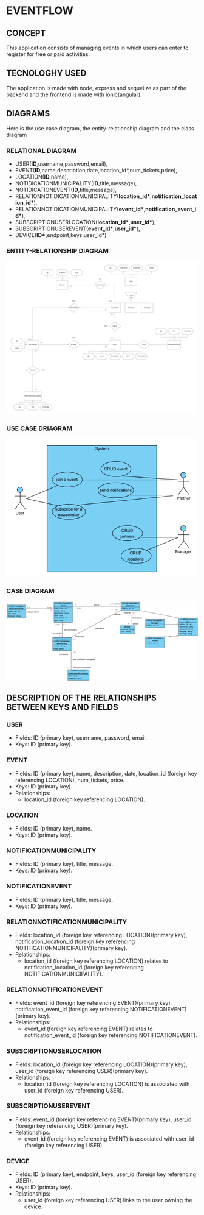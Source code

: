 # EVENTFLOW

## CONCEPT

This application consists of managing events in which users can enter to register for free or paid activities.

## TECNOLOGHY USED

The application is made with node, express and sequelize as part of the backend and the frontend is made with ionic(angular).

## DIAGRAMS

Here is the use case diagram, the entity-relationship diagram and the class diagram

### RELATIONAL DIAGRAM

- USER(**ID**,username,password,email),
- EVENT(**ID**,name,description,date,location_id\*,num_tickets,price),
- LOCATION(**ID**,name),
- NOTIDICATIONMUNICIPALITY(**ID**,title,message),
- NOTIDICATIONEVENT(**ID**,title,message),
- RELATIONNOTIDICATIONMUNICIPALITY(**location_id\***,**notification_location_id\***),
- RELATIONNOTIDICATIONMUNICIPALITY(**event_id\***,**notification_event_id\***),
- SUBSCRIPTIONUSERLOCATION(**location_id\***,**user_id\***),
- SUBSCRIPTIONUSEREVENT(**event_id\***,**user_id\***),
- DEVICE(**ID\***,endpoint,keys,user_id\*)

### ENTITY-RELATIONSHIP DIAGRAM

![ENTITY-RELATIONSHIP DIAGRAM](https://github.com/Aridane1/EventFlow/blob/master/screenshots/entity_relationship_diagram.PNG)

### USE CASE DRIAGRAM

![USE CASE DIAGRAM](https://github.com/Aridane1/EventFlow/blob/master/screenshots/use_case_diagram.PNG)

### CASE DIAGRAM

![CLASS DIAGRAM](https://github.com/Aridane1/EventFlow/blob/master/screenshots/class_diagram.PNG)

## DESCRIPTION OF THE RELATIONSHIPS BETWEEN KEYS AND FIELDS

### USER

- Fields: ID (primary key), username, password, email.
- Keys: ID (primary key).

### EVENT

- Fields: ID (primary key), name, description, date, location_id (foreign key referencing LOCATION), num_tickets, price.
- Keys: ID (primary key).
- Relationships:
  - location_id (foreign key referencing LOCATION).

### LOCATION

- Fields: ID (primary key), name.
- Keys: ID (primary key).

### NOTIFICATIONMUNICIPALITY

- Fields: ID (primary key), title, message.
- Keys: ID (primary key).

### NOTIFICATIONEVENT

- Fields: ID (primary key), title, message.
- Keys: ID (primary key).

### RELATIONNOTIFICATIONMUNICIPALITY

- Fields: location_id (foreign key referencing LOCATION)(primary key), notification_location_id (foreign key referencing NOTIFICATIONMUNICIPALITY)(primary key).
- Relationships:
  - location_id (foreign key referencing LOCATION) relates to notification_location_id (foreign key referencing NOTIFICATIONMUNICIPALITY).

### RELATIONNOTIFICATIONEVENT

- Fields: event_id (foreign key referencing EVENT)(primary key), notification_event_id (foreign key referencing NOTIFICATIONEVENT)(primary key).
- Relationships:
  - event_id (foreign key referencing EVENT) relates to notification_event_id (foreign key referencing NOTIFICATIONEVENT).

### SUBSCRIPTIONUSERLOCATION

- Fields: location_id (foreign key referencing LOCATION)(primary key), user_id (foreign key referencing USER)(primary key).
- Relationships:
  - location_id (foreign key referencing LOCATION) is associated with user_id (foreign key referencing USER).

### SUBSCRIPTIONUSEREVENT

- Fields: event_id (foreign key referencing EVENT)(primary key), user_id (foreign key referencing USER)(primary key).
- Relationships:
  - event_id (foreign key referencing EVENT) is associated with user_id (foreign key referencing USER).

### DEVICE

- Fields: ID (primary key), endpoint, keys, user_id (foreign key referencing USER).
- Keys: ID (primary key).
- Relationships:
  - user_id (foreign key referencing USER) links to the user owning the device.
